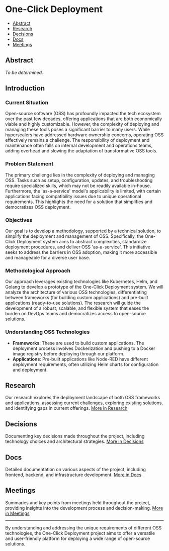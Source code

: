 # One-Click Deployment

- [Abstract](#abstract)
- [Research](./research/index.md)
- [Decisions](./decisions/index.md)
- [Docs](./docs/index.md)
- [Meetings](./meetings/index.md)

## Abstract

*To be determined.*

## Introduction

### Current Situation

Open-source software (OSS) has profoundly impacted the tech ecosystem over the past few decades, offering applications that are both economically viable and highly customizable. However, the complexity of deploying and managing these tools poses a significant barrier to many users. While hyperscalers have addressed hardware ownership concerns, operating OSS effectively remains a challenge. The responsibility of deployment and maintenance often falls on internal development and operations teams, adding overhead and slowing the adaptation of transformative OSS tools.

### Problem Statement

The primary challenge lies in the complexity of deploying and managing OSS. Tasks such as setup, configuration, updates, and troubleshooting require specialized skills, which may not be readily available in-house. Furthermore, the 'as-a-service' model's applicability is limited, with certain applications facing compatibility issues due to unique operational requirements. This highlights the need for a solution that simplifies and democratizes OSS deployment.

### Objectives

Our goal is to develop a methodology, supported by a technical solution, to simplify the deployment and management of OSS. Specifically, the One-Click Deployment system aims to abstract complexities, standardize deployment procedures, and deliver OSS 'as-a-service'. This initiative seeks to address the barriers in OSS adoption, making it more accessible and manageable for a diverse user base.

### Methodological Approach

Our approach leverages existing technologies like Kubernetes, Helm, and Golang to develop a prototype of the One-Click Deployment system. We will analyze the architecture of various OSS technologies, differentiating between frameworks (for building custom applications) and pre-built applications (ready-to-use solutions). The research will guide the development of a robust, scalable, and flexible system that eases the burden on DevOps teams and democratizes access to open-source solutions.

### Understanding OSS Technologies

- **Frameworks**: These are used to build custom applications. The deployment process involves Dockerization and pushing to a Docker image registry before deploying through our platform.
- **Applications**: Pre-built applications like Node-RED have different deployment requirements, often utilizing Helm charts for configuration and deployment.

## Research

Our research explores the deployment landscape of both OSS frameworks and applications, assessing current challenges, exploring existing solutions, and identifying gaps in current offerings. [More in Research](./research/index.md)

## Decisions

Documenting key decisions made throughout the project, including technology choices and architectural strategies. [More in Decisions](./decisions/index.md)

## Docs

Detailed documentation on various aspects of the project, including frontend, backend, and infrastructure development. [More in Docs](./docs/index.md)

## Meetings

Summaries and key points from meetings held throughout the project, providing insights into the development process and decision-making. [More in Meetings](./meetings/index.md)

---

By understanding and addressing the unique requirements of different OSS technologies, the One-Click Deployment project aims to offer a versatile and user-friendly platform for deploying a wide range of open-source solutions.
